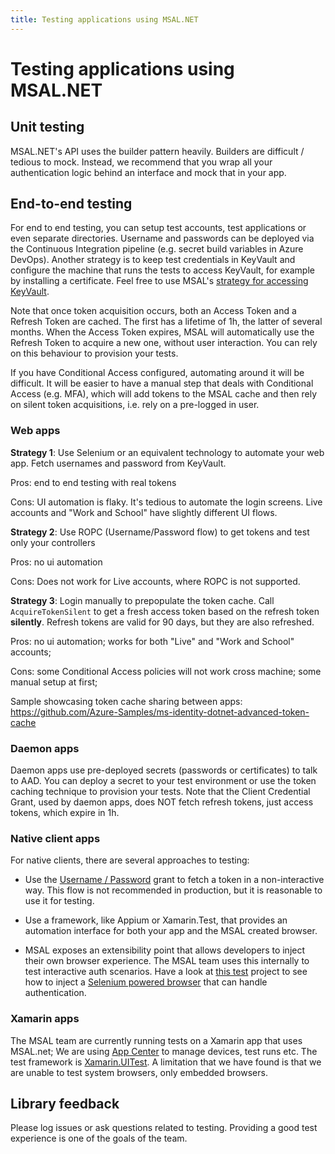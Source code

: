 ```yaml
---
title: Testing applications using MSAL.NET
---
```


# Testing applications using MSAL.NET

## Unit testing

MSAL.NET's API uses the builder pattern heavily. Builders are difficult / tedious to mock. Instead, we recommend that you wrap all your authentication logic behind an interface and mock that in your app.

## End-to-end testing

For end to end testing, you can setup test accounts, test applications or even separate directories. Username and passwords can be deployed via the Continuous Integration pipeline (e.g. secret build variables in Azure DevOps). Another strategy is to keep test credentials in KeyVault and configure the machine that runs the tests to access KeyVault, for example by installing a certificate. Feel free to use MSAL's [strategy for accessing KeyVault](https://github.com/AzureAD/microsoft-authentication-library-for-dotnet/blob/master/tests/Microsoft.Identity.Test.LabInfrastructure/KeyVaultSecretsProvider.cs#L112).

Note that once token acquisition occurs, both an Access Token and a Refresh Token are cached. The first has a lifetime of 1h, the latter of several months. When the Access Token expires, MSAL will automatically use the Refresh Token to acquire a new one, without user interaction. You can rely on this behaviour to provision your tests.

If you have Conditional Access configured, automating around it will be difficult. It will be easier to have a manual step that deals with Conditional Access (e.g. MFA), which will add tokens to the MSAL cache and then rely on silent token acquisitions, i.e. rely on a pre-logged in user.

### Web apps

**Strategy 1**: Use Selenium or an equivalent technology to automate your web app. Fetch usernames and password from KeyVault.

Pros: end to end testing with real tokens  

Cons: UI automation is flaky. It's tedious to automate the login screens. Live accounts and "Work and School" have slightly different UI flows.

**Strategy 2**: Use ROPC (Username/Password flow) to get tokens and test only your controllers

Pros: no ui automation

Cons: Does not work for Live accounts, where ROPC is not supported.

**Strategy 3**: Login manually to prepopulate the token cache. Call `AcquireTokenSilent` to get a fresh access token based on the refresh token **silently**. Refresh tokens are valid for 90 days, but they are also refreshed.

Pros: no ui automation; works for both "Live" and "Work and School" accounts;

Cons: some Conditional Access policies will not work cross machine; some manual setup at first;

Sample showcasing token cache sharing between apps: https://github.com/Azure-Samples/ms-identity-dotnet-advanced-token-cache

### Daemon apps

Daemon apps use pre-deployed secrets (passwords or certificates) to talk to AAD. You can deploy a secret to your test environment or use the token caching technique to provision your tests. Note that the Client Credential Grant, used by daemon apps, does NOT fetch refresh tokens, just access tokens, which expire in 1h.

### Native client apps

For native clients, there are several approaches to testing:

- Use the [Username / Password](https://github.com/AzureAD/microsoft-authentication-library-for-dotnet/wiki/Username-Password-Authentication) grant to fetch a token in a non-interactive way. This flow is not recommended in production, but it is reasonable to use it for testing.

- Use a framework, like Appium or Xamarin.Test, that provides an automation interface for both your app and the MSAL created browser.

- MSAL exposes an extensibility point that allows developers to inject their own browser experience. The MSAL team uses this internally to test interactive auth scenarios. Have a look at [this test](https://github.com/AzureAD/microsoft-authentication-library-for-dotnet/blob/master/tests/Microsoft.Identity.Test.Integration.net45/SeleniumTests/InteractiveFlowTests.cs) project to see how to inject a [Selenium powered browser](https://github.com/AzureAD/microsoft-authentication-library-for-dotnet/tree/master/tests/Microsoft.Identity.Test.Integration.net45/Infrastructure) that can handle authentication.

### Xamarin apps

The MSAL team are currently running tests on a Xamarin app that uses MSAL.net; We are using [App Center](https://appcenter.ms/apps) to manage devices, test runs etc. The test framework is [Xamarin.UITest](/appcenter/test-cloud/uitest/). A limitation that we have found is that we are unable to test system browsers, only embedded browsers.

## Library feedback

Please log issues or ask questions related to testing. Providing a good test experience is one of the goals of the team.

